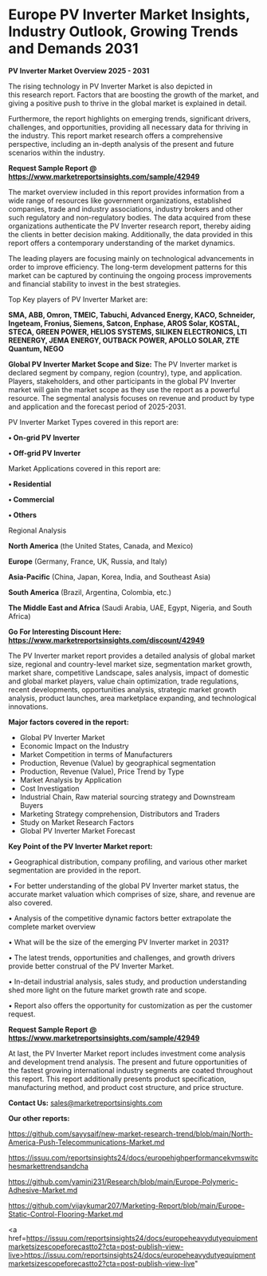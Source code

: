 # Europe PV Inverter Market Insights, Industry Outlook, Growing Trends and Demands 2031

<Strong> PV Inverter Market Overview 2025 - 2031</strong>

The rising technology in PV Inverter Market is also depicted in this research report. Factors that are boosting the growth of the market, and giving a positive push to thrive in the global market is explained in detail.

Furthermore, the report highlights on emerging trends, significant drivers, challenges, and opportunities, providing all necessary data for thriving in the industry. This report market research offers a comprehensive perspective, including an in-depth analysis of the present and future scenarios within the industry.

<strong>Request Sample Report @ <a href=https://www.marketreportsinsights.com/sample/42949>https://www.marketreportsinsights.com/sample/42949</a></strong>

The market overview included in this report provides information from a wide range of resources like government organizations, established companies, trade and industry associations, industry brokers and other such regulatory and non-regulatory bodies. The data acquired from these organizations authenticate the PV Inverter research report, thereby aiding the clients in better decision making. Additionally, the data provided in this report offers a contemporary understanding of the market dynamics.

The leading players are focusing mainly on technological advancements in order to improve efficiency. The long-term development patterns for this market can be captured by continuing the ongoing process improvements and financial stability to invest in the best strategies.

Top Key players of PV Inverter Market are:

<strong>SMA, ABB, Omron, TMEIC, Tabuchi, Advanced Energy, KACO, Schneider, Ingeteam, Fronius, Siemens, Satcon, Enphase, AROS Solar, KOSTAL, STECA, GREEN POWER, HELIOS SYSTEMS, SILIKEN ELECTRONICS, LTI REENERGY, JEMA ENERGY, OUTBACK POWER, APOLLO SOLAR, ZTE Quantum, NEGO</strong>

<strong><b>Global PV Inverter Market Scope and Size:</b></strong>
The PV Inverter market is declared segment by company, region (country), type, and application. Players, stakeholders, and other participants in the global PV Inverter market will gain the market scope as they use the report as a powerful resource. The segmental analysis focuses on revenue and product by type and application and the forecast period of 2025-2031.

PV Inverter Market Types covered in this report are:

<strong>•  On-grid PV Inverter

•  Off-grid PV Inverter</strong>

Market Applications covered in this report are:

<strong>•  Residential

•  Commercial

•  Others</strong> 

Regional Analysis

<strong>North America</strong> (the United States, Canada, and Mexico)

<strong>Europe</strong> (Germany, France, UK, Russia, and Italy)

<strong>Asia-Pacific</strong> (China, Japan, Korea, India, and Southeast Asia)

<strong>South America</strong> (Brazil, Argentina, Colombia, etc.)

<strong>The Middle East and Africa</strong> (Saudi Arabia, UAE, Egypt, Nigeria, and South Africa)

<strong>Go For Interesting Discount Here: <a href=https://www.marketreportsinsights.com/discount/42949>https://www.marketreportsinsights.com/discount/42949</a></strong>

The PV Inverter market report provides a detailed analysis of global market size, regional and country-level market size, segmentation market growth, market share, competitive Landscape, sales analysis, impact of domestic and global market players, value chain optimization, trade regulations, recent developments, opportunities analysis, strategic market growth analysis, product launches, area marketplace expanding, and technological innovations.

<strong><b>Major factors covered in the report:</b></strong>
<ul>
  <li>Global PV Inverter Market </li>
  <li>Economic Impact on the Industry</li>
  <li>Market Competition in terms of Manufacturers</li>
  <li>Production, Revenue (Value) by geographical segmentation</li>
  <li>Production, Revenue (Value), Price Trend by Type</li>
  <li>Market Analysis by Application</li>
  <li>Cost Investigation</li>
  <li>Industrial Chain, Raw material sourcing strategy and Downstream Buyers</li>
  <li>Marketing Strategy comprehension, Distributors and Traders</li>
  <li>Study on Market Research Factors</li>
  <li>Global PV Inverter Market Forecast</li>
</ul>

<strong><b>Key Point of the PV Inverter Market report:</b></strong>

• Geographical distribution, company profiling, and various other market segmentation are provided in the report.

• For better understanding of the global PV Inverter market status, the accurate market valuation which comprises of size, share, and revenue are also covered.

• Analysis of the competitive dynamic factors better extrapolate the complete market overview

• What will be the size of the emerging PV Inverter market in 2031?

• The latest trends, opportunities and challenges, and growth drivers provide better construal of the PV Inverter Market.

• In-detail industrial analysis, sales study, and production understanding shed more light on the future market growth rate and scope.

• Report also offers the opportunity for customization as per the customer request.

<strong>Request Sample Report @ <a href=https://www.marketreportsinsights.com/sample/42949>https://www.marketreportsinsights.com/sample/42949</a></strong>

At last, the PV Inverter Market report includes investment come analysis and development trend analysis. The present and future opportunities of the fastest growing international industry segments are coated throughout this report. This report additionally presents product specification, manufacturing method, and product cost structure, and price structure.

<strong>Contact Us:</strong>
sales@marketreportsinsights.com

<strong>Our other reports:</strong>

<a href=https://github.com/sayysaif/new-market-research-trend/blob/main/North-America-Push-Telecommunications-Market.md>https://github.com/sayysaif/new-market-research-trend/blob/main/North-America-Push-Telecommunications-Market.md</a>

<a href=https://issuu.com/reportsinsights24/docs/europehighperformancekvmswitchesmarkettrendsandcha>https://issuu.com/reportsinsights24/docs/europehighperformancekvmswitchesmarkettrendsandcha</a>

<a href=https://github.com/yamini231/Research/blob/main/Europe-Polymeric-Adhesive-Market.md>https://github.com/yamini231/Research/blob/main/Europe-Polymeric-Adhesive-Market.md</a>

<a href=https://github.com/vijaykumar207/Marketing-Report/blob/main/Europe-Static-Control-Flooring-Market.md>https://github.com/vijaykumar207/Marketing-Report/blob/main/Europe-Static-Control-Flooring-Market.md</a>

<a href=https://issuu.com/reportsinsights24/docs/europeheavydutyequipmentmarketsizescopeforecastto2?cta=post-publish-view-live>https://issuu.com/reportsinsights24/docs/europeheavydutyequipmentmarketsizescopeforecastto2?cta=post-publish-view-live</a>"

